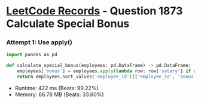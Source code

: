 # [LeetCode Records](../../README.md) - Question 1873 Calculate Special Bonus

### Attempt 1: Use apply()
```py
import pandas as pd

def calculate_special_bonus(employees: pd.DataFrame) -> pd.DataFrame:
    employees['bonus'] = employees.apply(lambda row: row['salary'] if row['employee_id'] % 2 == 1 and row['name'][0] != 'M' else 0, axis=1)
    return employees.sort_values('employee_id')[['employee_id', 'bonus']]
```
- Runtime: 422 ms (Beats: 99.22%)
- Memory: 66.78 MB (Beats: 33.60%)

<br>
